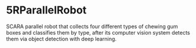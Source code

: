 # 5RParallelRobot
SCARA parallel robot that collects four different types of chewing gum boxes and classifies them by type, after its computer vision system detects them via object detection with deep learning. 
